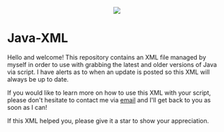 <p align="center">
  <img src="https://user-images.githubusercontent.com/16869300/191701451-5550afce-b19f-4f8c-9e28-90777dd441e1.png" />
</p>

# Java-XML

Hello and welcome!
This repository contains an XML file managed by myself in order to use with grabbing the latest and older versions of Java via script. I have alerts as to when an update is posted so this XML will always be up to date.

If you would like to learn more on how to use this XML with your script, please don't hesitate to contact me via [email](mailto:david@mearkats.co.uk) and I'll get back to you as soon as I can!

If this XML helped you, please give it a star to show your appreciation. 
